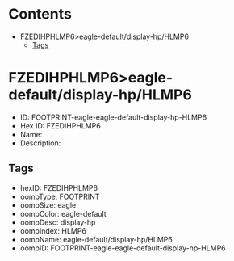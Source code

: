 



Contents
========

* [FZEDIHPHLMP6>eagle-default/display-hp/HLMP6](#fzedihphlmp6eagle-defaultdisplay-hphlmp6)
	* [Tags](#tags)

# FZEDIHPHLMP6>eagle-default/display-hp/HLMP6

- ID: FOOTPRINT-eagle-eagle-default-display-hp-HLMP6
- Hex ID: FZEDIHPHLMP6
- Name: 
- Description: 

## Tags

- hexID: FZEDIHPHLMP6
- oompType: FOOTPRINT
- oompSize: eagle
- oompColor: eagle-default
- oompDesc: display-hp
- oompIndex: HLMP6
- oompName: eagle-default/display-hp/HLMP6
- oompID: FOOTPRINT-eagle-eagle-default-display-hp-HLMP6
